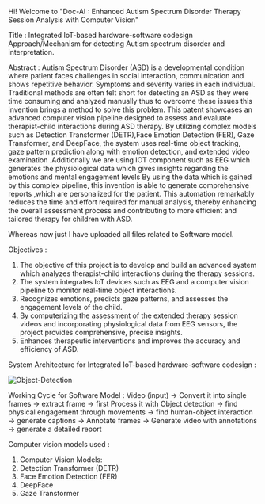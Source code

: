 Hi! Welcome to "Doc-AI : Enhanced Autism Spectrum Disorder Therapy Session Analysis with Computer Vision"

Title : Integrated IoT-based hardware-software codesign Approach/Mechanism for detecting Autism
spectrum disorder and interpretation.

Abstract : Autism Spectrum Disorder (ASD) is a developmental condition where patient faces challenges in
social interaction, communication and shows repetitive behavior. Symptoms and severity varies
in each individual. Traditional methods are often felt short for detecting an ASD as they were
time consuming and analyzed manually thus to overcome these issues this invention brings a
method to solve this problem. This patent showcases an advanced computer vision pipeline
designed to assess and evaluate therapist-child interactions during ASD therapy. By utilizing
complex models such as Detection Transformer (DETR),Face Emotion Detection (FER), Gaze
Transformer, and DeepFace, the system uses real-time object tracking, gaze pattern prediction
along with emotion detection, and extended video examination .Additionally we are using IOT
component such as EEG which generates the physiological data which gives insights regarding
the emotions and mental engagement levels By using the data which is gained by this complex
pipeline, this invention is able to generate comprehensive reports ,which are personalized for the
patient. This automation remarkably reduces the time and effort required for manual analysis,
thereby enhancing the overall assessment process and contributing to more efficient and tailored
therapy for children with ASD.

Whereas now just I have uploaded all files related to Software model.

Objectives : 
1. The objective of this project is to develop and build an advanced system which analyzes
therapist-child interactions during the therapy sessions.
2. The system integrates IoT devices such as EEG and a computer vision pipeline to
monitor real-time object interactions.
3. Recognizes emotions, predicts gaze patterns, and assesses the engagement levels of the
child.
4. By computerizing the assessment of the extended therapy session videos and
incorporating physiological data from EEG sensors, the project provides comprehensive,
precise insights.
5. Enhances therapeutic interventions and improves the accuracy and efficiency of ASD.


System Architecture for Integrated IoT-based hardware-software codesign :


![Object-Detection](https://github.com/user-attachments/assets/81ff487a-a98c-4157-bd0d-e0c85012f249)


Working Cycle for Software Model :
Video (input) -> Convert it into single frames -> extract frame -> first Process it with Object detection -> find physical engagement through movements -> find human-object interaction -> generate captions -> Annotate frames -> Generate video with annotations -> generate a detailed report

Computer vision models used :
1) Computer Vision Models:
2) Detection Transformer (DETR)
3) Face Emotion Detection (FER)
4) DeepFace
5) Gaze Transformer
